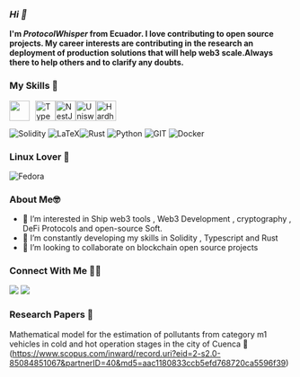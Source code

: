 ### ***Hi 👋***

__I'm *ProtocolWhisper* from Ecuador. I love contributing to open source projects. My career interests are contributing in the research an deployment of production solutions that will help web3 scale.Always there to help others and to clarify any doubts.__

### My Skills 🚀
<div style="display:flex;">
  <img src="https://raw.githubusercontent.com/danielcranney/readme-generator/main/public/icons/skills/nodejs-colored.svg" width="36" height="36" style="margin-right: 10px;">
  <img src="https://raw.githubusercontent.com/danielcranney/readme-generator/main/public/icons/skills/typescript-colored.svg" width="36" height="36" alt="TypeScript" style="max-width: 100%;">
 <img src="https://raw.githubusercontent.com/danielcranney/readme-generator/main/public/icons/skills/nestjs-colored.svg" width="36" height="36" alt="NestJS" style="max-width: 100%;">
 <img src="https://raw.githubusercontent.com/danielcranney/readme-generator/main/public/icons/skills/uniswap-colored.svg" width="36" height="36" alt="Uniswap" style="max-width: 100%;">
 <img src="https://raw.githubusercontent.com/danielcranney/readme-generator/main/public/icons/skills/hardhat-colored.svg" width="36" height="36" alt="Hardhat" style="max-width: 100%;">
</div>

![Solidity](https://img.shields.io/badge/Solidity-%3E%3D%200.8.15-blue) ![LaTeX](https://img.shields.io/badge/LaTeX-%3E%20Grey)![Rust](https://img.shields.io/badge/Rust-000000?style=for-the-badge&logo=rust&logoColor=white) ![Python](https://img.shields.io/badge/python-%3776AB.svg?style=for-the-badge&logo=python&logoColor=white&color=3776AB) ![GIT](https://img.shields.io/badge/git-%3776AB.svg?style=for-the-badge&logo=git&logoColor=white&color=F05032) ![Docker](https://img.shields.io/badge/Docker-2CA5E0?style=for-the-badge&logo=docker&logoColor=white)

### Linux Lover :blue_heart:
 ![Fedora](https://img.shields.io/badge/Fedora-294172?style=for-the-badge&logo=fedora&logoColor=white)

### About Me🤓
- 👀 I’m interested in Ship web3 tools , Web3 Development , cryptography , DeFi Protocols and open-source Soft.
- 🌱 I’m constantly developing my skills in Solidity , Typescript and Rust
- 💞️ I’m looking to collaborate on blockchain open source projects

### Connect With Me 🤝🤝

[<img src = "https://img.shields.io/badge/protocolllo-%2320A1F1.svg?&style=for-the-badge&logo=twitter&logoColor=white">](https://twitter.com/protocolllo)
[<img src = "https://img.shields.io/badge/LinkedIn-0077B5?style=for-the-badge&logo=linkedin&logoColor=white">](https://www.linkedin.com/in/chrismatain/)

### Research Papers :page_with_curl:
Mathematical model for the estimation of pollutants from category m1 vehicles in cold and hot operation stages in the city of Cuenca :car: (https://www.scopus.com/inward/record.uri?eid=2-s2.0-85084851067&partnerID=40&md5=aac1180833ccb5efd768720ca5596f39)

<!---
schrodingerm/schrodingerm is a ✨ special ✨ repository because its `README.md` (this file) appears on your GitHub profile.
You can click the Preview link to take a look at your changes.
--->
